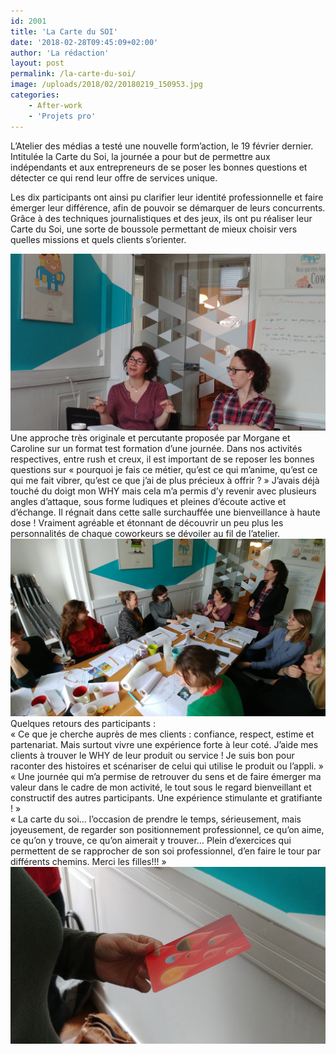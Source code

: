 ```yaml
---
id: 2001
title: 'La Carte du SOI'
date: '2018-02-28T09:45:09+02:00'
author: 'La rédaction'
layout: post
permalink: /la-carte-du-soi/
image: /uploads/2018/02/20180219_150953.jpg
categories:
    - After-work
    - 'Projets pro'
---
```


<div dir="ltr"><div class="gmail_default"><div dir="ltr"><div class="gmail_default">L’Atelier des médias a testé une nouvelle form’action, le 19 février dernier. Intitulée la Carte du Soi, la journée a pour but de permettre aux indépendants et aux entrepreneurs de se poser les bonnes questions et détecter ce qui rend leur offre de services unique.

Les dix participants ont ainsi pu clarifier leur identité professionnelle et faire émerger leur différence, afin de pouvoir se démarquer de leurs concurrents. Grâce à des techniques journalistiques et des jeux, ils ont pu réaliser leur Carte du Soi, une sorte de boussole permettant de mieux choisir vers quelles missions et quels clients s’orienter.

</div></div><div class="gmail_default"></div><img src="/uploads/2018/02/20180219_121816.jpg" alt="20180219_121816">

<div class="gmail_default"></div><div class="gmail_default">Une approche très originale et percutante proposée par Morgane et Caroline sur un format test formation d’une journée. Dans nos activités respectives, entre rush et creux, il est important de se reposer les bonnes questions sur « pourquoi je fais ce métier, qu’est ce qui m’anime, qu’est ce qui me fait vibrer, qu’est ce que j’ai de plus précieux à offrir ? » J’avais déjà touché du doigt mon WHY mais cela m’a permis d’y revenir avec plusieurs angles d’attaque, sous forme ludiques et pleines d’écoute active et d’échange. Il régnait dans cette salle surchauffée une bienveillance à haute dose ! Vraiment agréable et étonnant de découvrir un peu plus les personnalités de chaque coworkeurs se dévoiler au fil de l’atelier.</div><div class="gmail_default"></div><img src="/uploads/2018/02/20180219_153427.jpg" alt="20180219_153427">

</div></div><div class="gmail_default"></div><div class="gmail_default">Quelques retours des participants :</div><div class="gmail_default"></div><div dir="ltr"><div class="gmail_default"></div><div class="gmail_default">« Ce que je cherche auprès de mes clients : confiance, respect, estime et partenariat. Mais surtout vivre une expérience forte à leur coté. J’aide mes clients à trouver le WHY de leur produit ou service ! Je suis bon pour raconter des histoires et scénariser de celui qui utilise le produit ou l’appli. »</div></div><div class="gmail_default"></div><div class="gmail_default">« Une journée qui m’a permise de retrouver du sens et de faire émerger ma valeur dans le cadre de mon activité, le tout sous le regard bienveillant et constructif des autres participants. Une expérience stimulante et gratifiante ! »

</div><div></div><div>« La carte du soi… l’occasion de prendre le temps, sérieusement, mais joyeusement, de regarder son positionnement professionnel, ce qu’on aime, ce qu’on y trouve, ce qu’on aimerait y trouver… Plein d’exercices qui permettent de se rapprocher de son soi professionnel, d’en faire le tour par différents chemins. Merci les filles!!! »

</div><div class="gmail_default"></div><div class="gmail_extra"> <img src="/uploads/2018/02/20180219_150953.jpg" alt="20180219_150953"></div>